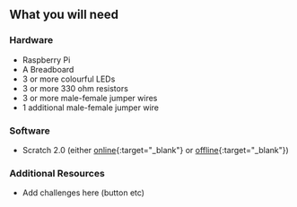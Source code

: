 ## What you will need

### Hardware

+ Raspberry Pi
+ A Breadboard
+ 3 or more colourful LEDs
+ 3 or more 330 ohm resistors
+ 3 or more male-female jumper wires
+ 1 additional male-female jumper wire


### Software

+ Scratch 2.0 (either [online](https://scratch.mit.edu/projects/editor/){:target="_blank"} or [offline](https://scratch.mit.edu/scratch2download/){:target="_blank"})

### Additional Resources

+ Add challenges here (button etc)
